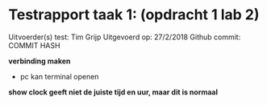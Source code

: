 # Testrapport taak 1: (opdracht 1 lab 2)

Uitvoerder(s) test: Tim Grijp
Uitgevoerd op: 27/2/2018
Github commit:  COMMIT HASH

**verbinding maken**
- pc kan terminal openen

**show clock geeft niet de juiste tijd en uur, maar dit is normaal**

